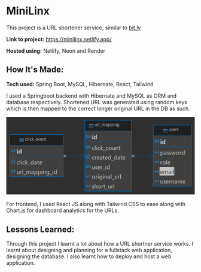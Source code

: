 # MiniLinx
This project is a URL shortener service, similar to [bit.ly](https://bitly.com/)

**Link to project:** https://minilinx.netlify.app/


**Hosted using:** Netlify, Neon and Render


## How It's Made:

**Tech used:** Spring Boot, MySQL, Hibernate, React, Tailwind 

I used a Springboot backend with Hibernate and MySQL as ORM and database respectively. Shortened URL was generated using  random keys which is then mapped to the correct longer original URL in the DB as such.

![alt text](urlshortnerdb.png)

For frontend, I used React JS along with Tailwind CSS to ease along with Chart.js for dashboard analytics for the URLs.
<!-- ## Optimizations
*(optional)*

You don't have to include this section but interviewers *love* that you can not only deliver a final product that looks great but also functions efficiently. Did you write something then refactor it later and the result was 5x faster than the original implementation? Did you cache your assets? Things that you write in this section are **GREAT** to bring up in interviews and you can use this section as reference when studying for technical interviews! -->

## Lessons Learned:

Through this project I learnt a lot about how a URL shortner service works. I learnt about designing and planning for a fullstack web application, designing the database. I also learnt how to deploy and host a web application.





